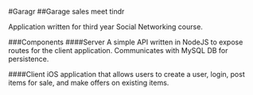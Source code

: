 #Garagr
##Garage sales meet tindr


Application written for third year Social Networking course.

###Components
####Server
A simple API written in NodeJS to expose routes for the client application. Communicates with MySQL DB for persistence.

####Client
iOS application that allows users to create a user, login, post items for sale, and make offers on existing items.
